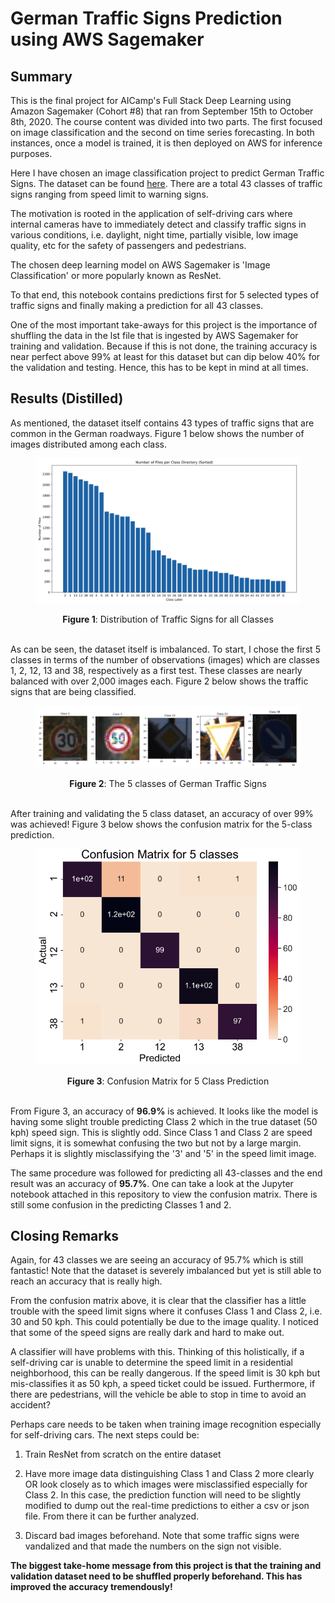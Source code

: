 # German Traffic Signs Prediction using AWS Sagemaker

## Summary

This is the final project for AICamp's Full Stack Deep Learning using Amazon Sagemaker (Cohort #8) that ran from September 15th to October 8th, 2020. The course content was divided into two parts. The first focused on image classification and the second on time series forecasting. In both instances, once a model is trained, it is then deployed on AWS for inference purposes.

Here I have chosen an image classification project to predict German Traffic Signs. The dataset can be found [here](https://www.kaggle.com/meowmeowmeowmeowmeow/gtsrb-german-traffic-sign). There are a total 43 classes of traffic signs ranging from speed limit to warning signs.

The motivation is rooted in the application of self-driving cars where internal cameras have to immediately detect and classify traffic signs in various conditions, i.e. daylight, night time, partially visible, low image quality, etc for the safety of passengers and pedestrians.

The chosen deep learning model on AWS Sagemaker is 'Image Classification' or more popularly known as ResNet.

To that end, this notebook contains predictions first for 5 selected types of traffic signs and finally making a prediction for all 43 classes.

One of the most important take-aways for this project is the importance of shuffling the data in the lst file that is ingested by AWS Sagemaker for training and validation. Because if this is not done, the training accuracy is near perfect above 99% at least for this dataset but can dip below 40% for the validation and testing. Hence, this has to be kept in mind at all times.

## Results (Distilled)

As mentioned, the dataset itself contains 43 types of traffic signs that are common in the German roadways. Figure 1 below shows the number of images distributed among each class. 

<figure>
	<img src="./images/num_class_file_per_directory_sorted.png" alt="my alt text"/>
</figure>
<div align="center"><b>Figure 1</b>: Distribution of Traffic Signs for all Classes </div>
<br>

As can be seen, the dataset itself is imbalanced. To start, I chose the first 5 classes in terms of the number of observations (images) which are classes 1, 2, 12, 13 and 38, respectively as a first test. These classes are nearly balanced with over 2,000 images each. Figure 2 below shows the traffic signs that are being classified.

<figure>
	<img src="./images/traffic_signs_num_classes_05.png" alt="my alt text"/>
</figure>
<div align="center"><b>Figure 2</b>: The 5 classes of German Traffic Signs</div>
<br>

After training and validating the 5 class dataset, an accuracy of over 99% was achieved! Figure 3 below shows the confusion matrix for the 5-class prediction.

<figure>
	<center><img src="./images/confusion_matrix_5_classes.png" alt="my alt text" class="center"></center>
</figure>
<div align="center"><b>Figure 3</b>: Confusion Matrix for 5 Class Prediction</div>
<br>

From Figure 3, an accuracy of **96.9%** is achieved. It looks like the model is having some slight trouble predicting Class 2 which in the true dataset (50 kph) speed sign. This is slightly odd. Since Class 1 and Class 2 are speed limit signs, it is somewhat confusing the two but not by a large margin. Perhaps it is slightly misclassifying the '3' and '5' in the speed limit image.

The same procedure was followed for predicting all 43-classes and the end result was an accuracy of **95.7%**. One can take a look at the Jupyter notebook attached in this repository to view the confusion matrix. There is still some confusion in the predicting Classes 1 and 2.

## Closing Remarks

Again, for 43 classes we are seeing an accuracy of 95.7% which is still fantastic! Note that the dataset is severely imbalanced but yet is still able to reach an accuracy that is really high.

From the confusion matrix above, it is clear that the classifier has a little trouble with the speed limit signs where it confuses Class 1 and Class 2, i.e. 30 and 50 kph. This could potentially be due to the image quality. I noticed that some of the speed signs are really dark and hard to make out.

A classifier will have problems with this. Thinking of this holistically, if a self-driving car is unable to determine the speed limit in a residential neighborhood, this can be really dangerous. If the speed limit is 30 kph but mis-classifies it as 50 kph, a speed ticket could be issued. Furthermore, if there are pedestrians, will the vehicle be able to stop in time to avoid an accident?

Perhaps care needs to be taken when training image recognition especially for self-driving cars. The next steps could be:

1. Train ResNet from scratch on the entire dataset


2. Have more image data distinguishing Class 1 and Class 2 more clearly OR look closely as to which images were misclassified especially for Class 2. In this case, the prediction function will need to be slightly modified to dump out the real-time predictions to either a csv or json file. From there it can be further analyzed.


3. Discard bad images beforehand. Note that some traffic signs were vandalized and that made the numbers on the sign not visible.


**The biggest take-home message from this project is that the training and validation dataset need to be shuffled properly beforehand. This has improved the accuracy tremendously!**